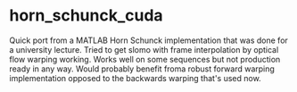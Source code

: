 # horn_schunck_cuda
Quick port from a MATLAB Horn Schunck implementation that was done for a university lecture.
Tried to get slomo with frame interpolation by optical flow warping working.
Works well on some sequences but not production ready in any way.
Would probably benefit froma robust forward warping implementation opposed to the backwards warping that's used now.

